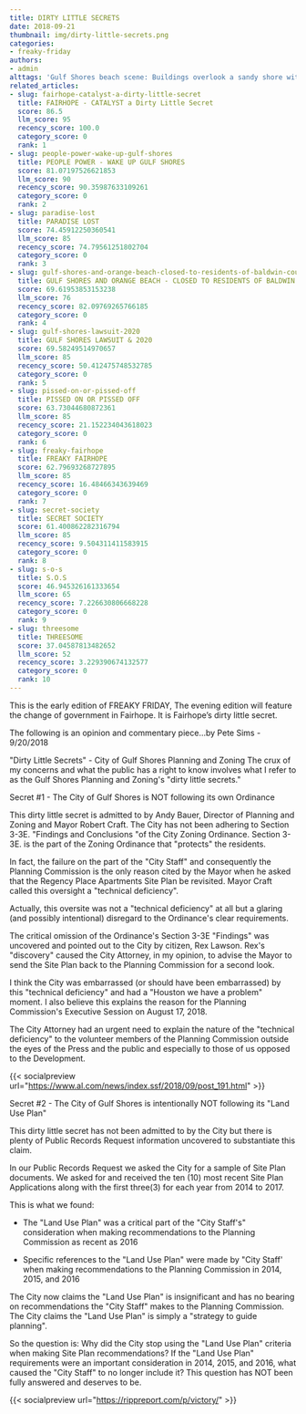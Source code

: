 ```yaml
---
title: DIRTY LITTLE SECRETS
date: 2018-09-21
thumbnail: img/dirty-little-secrets.png
categories:
- freaky-friday
authors:
- admin
alttags: 'Gulf Shores beach scene: Buildings overlook a sandy shore with people enjoying the water, hinting at planning & zoning con...'
related_articles:
- slug: fairhope-catalyst-a-dirty-little-secret
  title: FAIRHOPE - CATALYST a Dirty Little Secret
  score: 86.5
  llm_score: 95
  recency_score: 100.0
  category_score: 0
  rank: 1
- slug: people-power-wake-up-gulf-shores
  title: PEOPLE POWER - WAKE UP GULF SHORES
  score: 81.07197526621853
  llm_score: 90
  recency_score: 90.35987633109261
  category_score: 0
  rank: 2
- slug: paradise-lost
  title: PARADISE LOST
  score: 74.45912250360541
  llm_score: 85
  recency_score: 74.79561251802704
  category_score: 0
  rank: 3
- slug: gulf-shores-and-orange-beach-closed-to-residents-of-baldwin-county
  title: GULF SHORES AND ORANGE BEACH - CLOSED TO RESIDENTS OF BALDWIN COUNTY
  score: 69.61953853153238
  llm_score: 76
  recency_score: 82.09769265766185
  category_score: 0
  rank: 4
- slug: gulf-shores-lawsuit-2020
  title: GULF SHORES LAWSUIT & 2020
  score: 69.58249514970657
  llm_score: 85
  recency_score: 50.412475748532785
  category_score: 0
  rank: 5
- slug: pissed-on-or-pissed-off
  title: PISSED ON OR PISSED OFF
  score: 63.73044680872361
  llm_score: 85
  recency_score: 21.152234043618023
  category_score: 0
  rank: 6
- slug: freaky-fairhope
  title: FREAKY FAIRHOPE
  score: 62.79693268727895
  llm_score: 85
  recency_score: 16.48466343639469
  category_score: 0
  rank: 7
- slug: secret-society
  title: SECRET SOCIETY
  score: 61.400862282316794
  llm_score: 85
  recency_score: 9.504311411583915
  category_score: 0
  rank: 8
- slug: s-o-s
  title: S.O.S
  score: 46.945326161333654
  llm_score: 65
  recency_score: 7.226630806668228
  category_score: 0
  rank: 9
- slug: threesome
  title: THREESOME
  score: 37.04587813482652
  llm_score: 52
  recency_score: 3.229390674132577
  category_score: 0
  rank: 10
---
```

This is the early edition of FREAKY FRIDAY, The evening edition will feature the change of government in Fairhope. It is Fairhope’s dirty little secret.

The following is an opinion and commentary piece...by Pete Sims - 9/20/2018

"Dirty Little Secrets" - City of Gulf Shores Planning and Zoning The crux of my concerns and what the public has a right to know involves what I refer to as the Gulf Shores Planning and Zoning's "dirty little secrets."

Secret #1 - The City of Gulf Shores is NOT following its own Ordinance

This dirty little secret is admitted to by Andy Bauer, Director of Planning and Zoning and Mayor Robert Craft. The City has not been adhering to Section 3-3E. "Findings and Conclusions "of the City Zoning Ordinance. Section 3-3E. is the part of the Zoning Ordinance that "protects" the residents.

In fact, the failure on the part of the "City Staff" and consequently the Planning Commission is the only reason cited by the Mayor when he asked that the Regency Place Apartments Site Plan be revisited. Mayor Craft called this oversight a "technical deficiency".

Actually, this oversite was not a "technical deficiency" at all but a glaring (and possibly intentional) disregard to the Ordinance's clear requirements.

The critical omission of the Ordinance's Section 3-3E "Findings" was uncovered and pointed out to the City by citizen, Rex Lawson. Rex's "discovery" caused the City Attorney, in my opinion, to advise the Mayor to send the Site Plan back to the Planning Commission for a second look.

I think the City was embarrassed (or should have been embarrassed) by this "technical deficiency" and had a "Houston we have a problem" moment. I also believe this explains the reason for the Planning Commission's Executive Session on August 17, 2018.

The City Attorney had an urgent need to explain the nature of the "technical deficiency" to the volunteer members of the Planning Commission outside the eyes of the Press and the public and especially to those of us opposed to the Development.

{{< socialpreview url="https://www.al.com/news/index.ssf/2018/09/post_191.html" >}}

Secret #2 - The City of Gulf Shores is intentionally NOT following its "Land Use Plan"

This dirty little secret has not been admitted to by the City but there is plenty of Public Records Request information uncovered to substantiate this claim.

In our Public Records Request we asked the City for a sample of Site Plan documents. We asked for and received the ten (10) most recent Site Plan Applications along with the first three(3) for each year from 2014 to 2017.

This is what we found:

- The "Land Use Plan" was a critical part of the "City Staff's" consideration when making recommendations to the Planning Commission as recent as 2016

- Specific references to the "Land Use Plan" were made by "City Staff' when making recommendations to the Planning Commission in 2014, 2015, and 2016

The City now claims the "Land Use Plan" is insignificant and has no bearing on recommendations the "City Staff" makes to the Planning Commission. The City claims the "Land Use Plan" is simply a "strategy to guide planning".

So the question is: Why did the City stop using the "Land Use Plan" criteria when making Site Plan recommendations? If the "Land Use Plan" requirements were an important consideration in 2014, 2015, and 2016, what caused the "City Staff" to no longer include it? This question has NOT been fully answered and deserves to be.

{{< socialpreview url="https://rippreport.com/p/victory/" >}}
